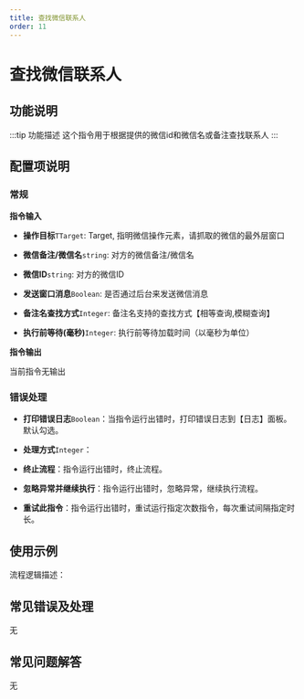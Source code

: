 ```yaml
---
title: 查找微信联系人
order: 11
---
```


# 查找微信联系人

## 功能说明

:::tip 功能描述
这个指令用于根据提供的微信id和微信名或备注查找联系人
:::

## 配置项说明

### 常规

**指令输入**

- **操作目标**`TTarget`: Target, 指明微信操作元素，请抓取的微信的最外层窗口

- **微信备注/微信名**`string`: 对方的微信备注/微信名

- **微信ID**`string`: 对方的微信ID

- **发送窗口消息**`Boolean`: 是否通过后台来发送微信消息

- **备注名查找方式**`Integer`: 备注名支持的查找方式【相等查询,模糊查询】

- **执行前等待(毫秒)**`Integer`: 执行前等待加载时间（以毫秒为单位）


**指令输出**

当前指令无输出

### 错误处理

- **打印错误日志**`Boolean`：当指令运行出错时，打印错误日志到【日志】面板。默认勾选。

- **处理方式**`Integer`：

 - **终止流程**：指令运行出错时，终止流程。

 - **忽略异常并继续执行**：指令运行出错时，忽略异常，继续执行流程。

 - **重试此指令**：指令运行出错时，重试运行指定次数指令，每次重试间隔指定时长。

## 使用示例

流程逻辑描述：

## 常见错误及处理

无

## 常见问题解答

无

